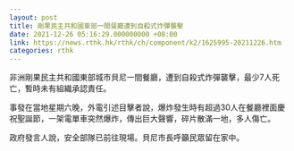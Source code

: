 ```yaml
---
layout: post
title: 剛果民主共和國東部一間餐廳遭到自殺式炸彈襲擊
date: 2021-12-26 05:16:29.000000000 +08:00
link: https://news.rthk.hk/rthk/ch/component/k2/1625995-20211226.htm
categories: rthk
---
```


非洲剛果民主共和國東部城市貝尼一間餐廳，遭到自殺式炸彈襲擊，最少7人死亡，暫時未有組織承認責任。

事發在當地星期六晚，外電引述目擊者說，爆炸發生時有超過30人在餐廳裡面慶祝聖誕節，一架電單車突然爆炸，傳出巨大聲響，碎片散滿一地，多人傷亡。

政府發言人說，安全部隊已前往現場。貝尼市長呼籲民眾留在家中。
